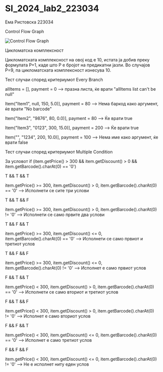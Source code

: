 # SI_2024_lab2_223034
Ема Ристовска 223034

Control Flow Graph

![Control Flow Graph](https://github.com/EmaRistovska/SI_2024_lab2_223034/assets/139145050/72db3a58-d627-4a20-80d0-1f704722b079)

Цикломатска комплексност

Цикломатската комплексност на овој код е 10, истата ја добив преку формулата P+1, каде што P е бројот на предикатни јазли. Во случајoв P=9, па цикломатската комплексност изнесува 10.

Тест случаи според критериумот Every Branch

allItems = [], payment = 0  --> празна листа, ќе врати "allItems list can't be null"

Item("Item1", null, 150, 5.0)], payment = 80  --> Нема баркод како аргумент, ќе врати "No barcode"

Item("Item2", "9876", 80, 0.0)], payment = 80  --> Ќе врати true

Item("Item3", "0123", 300, 15.0)], payment = 200  --> Ќе врати true

Item("", "1234", 200, 10.0)], payment = 100  --> Нема име како аргумент, ќе врати false

Тест случаи според критериумот Multiple Condition

За условот if (item.getPrice() > 300 && item.getDiscount() > 0 && item.getBarcode().charAt(0) == '0')

T && T && T

item.getPrice() >= 300, item.getDiscount() > 0, item.getBarcode().charAt(0) == '0'  --> Исполнети се сите три услови 

T && T && F

item.getPrice() >= 300, item.getDiscount() > 0, item.getBarcode().charAt(0) != '0'  --> Исполнети се само првите два услови

T && F && T

item.getPrice() >= 300, item.getDiscount() <= 0, item.getBarcode().charAt(0) == '0'  --> Исполнети се само првиот и третиот услов

T && F && F

item.getPrice() >= 300, item.getDiscount() <= 0, item.getBarcode().charAt(0) != '0'  --> Исполнет е само првиот услов

F && T && T

item.getPrice() < 300, item.getDiscount() > 0, item.getBarcode().charAt(0) == '0'  --> Исполнети се само вториот и третиот услов

F && T && F

item.getPrice() < 300, item.getDiscount() > 0, item.getBarcode().charAt(0) != '0'  --> Исполнет е само вториот услов

F && F && T

item.getPrice() < 300, item.getDiscount() <= 0, item.getBarcode().charAt(0) == '0' --> Исполнет е само третиот услов

F && F && F

item.getPrice() < 300, item.getDiscount() <= 0, item.getBarcode().charAt(0) != '0' --> Не е исполнет ниту еден услов




